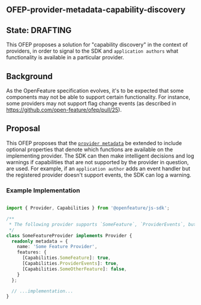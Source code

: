 ## OFEP-provider-metadata-capability-discovery

## State: DRAFTING

This OFEP proposes a solution for "capability discovery" in the context of providers, in order to signal to the SDK and `application authors` what functionality is available in a particular provider.

## Background

As the OpenFeature specification evolves, it's to be expected that some components may not be able to support certain functionality. For instance, some providers may not support flag change events (as described in https://github.com/open-feature/ofep/pull/25). 

## Proposal

This OFEP proposes that the [`provider metadata`](https://docs.openfeature.dev/docs/specification/sections/providers#requirement-211) be extended to include optional properties that denote which functions are available on the implementing provider. The SDK can then make intelligent decisions and log warnings if capabilities that are not supported by the provider in question, are used. For example, if an `application author` adds an event handler but the registered provider doesn't support events, the SDK can log a warning.

### Example Implementation

```typescript

import { Provider, Capabilities } from '@openfeature/js-sdk';

/**
 * The following provider supports `SomeFeature`, `ProviderEvents`, but not `SomeOtherFeature`, which are defined by the SDK.
 */
class SomeFeatureProvider implements Provider {
  readonly metadata = {
    name: 'Some Feature Provider',
    features: {
      [Capabilities.SomeFeature]: true,
      [Capabilities.ProviderEvents]: true,
      [Capabilities.SomeOtherFeature]: false,
    }
  };

  // ...implementation...
}
```
